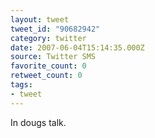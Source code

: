 ```yaml
---
layout: tweet
tweet_id: "90682942"
category: twitter
date: 2007-06-04T15:14:35.000Z
source: Twitter SMS
favorite_count: 0
retweet_count: 0
tags:
- tweet
---
```


In dougs talk.
